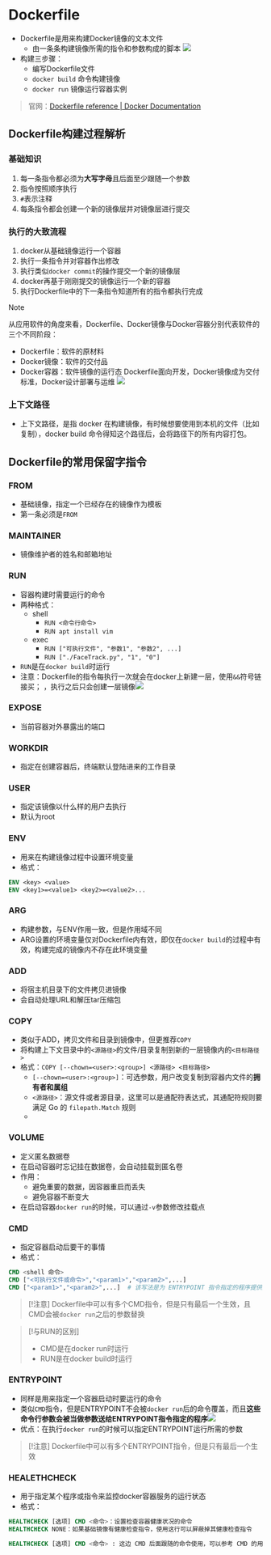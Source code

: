 # Dockerfile
- Dockerfile是用来构建Docker镜像的文本文件
	- 由一条条构建镜像所需的指令和参数构成的脚本
![](https://raw.githubusercontent.com/alwaysmissin/picgo/main/20221113154129.png)
- 构建三步骤：
	- 编写Dockerfile文件
	- `docker build` 命令构建镜像
	- `docker run` 镜像运行容器实例
> 官网：[Dockerfile reference | Docker Documentation](https://docs.docker.com/engine/reference/builder/)

## Dockerfile构建过程解析
### 基础知识
1. 每一条指令都必须为**大写字母**且后面至少跟随一个参数
2. 指令按照顺序执行
3. `#`表示注释
4. 每条指令都会创建一个新的镜像层并对镜像层进行提交
### 执行的大致流程
1. docker从基础镜像运行一个容器
2. 执行一条指令并对容器作出修改
3. 执行类似`docker commit`的操作提交一个新的镜像层
4. docker再基于刚刚提交的镜像运行一个新的容器
5. 执行Dockerfile中的下一条指令知道所有的指令都执行完成
> [!NOTE]
> 从应用软件的角度来看，Dockerfile、Docker镜像与Docker容器分别代表软件的三个不同阶段：
> - Dockerfile：软件的原材料
> - Docker镜像：软件的交付品
> - Docker容器：软件镜像的运行态
> Dockerfile面向开发，Docker镜像成为交付标准，Docker设计部署与运维
> ![](https://raw.githubusercontent.com/alwaysmissin/picgo/main/20221113155025.png)
### 上下文路径
- 上下文路径，是指 docker 在构建镜像，有时候想要使用到本机的文件（比如复制），docker build 命令得知这个路径后，会将路径下的所有内容打包。
## Dockerfile的常用保留字指令
### FROM
- 基础镜像，指定一个已经存在的镜像作为模板
- 第一条必须是`FROM`
### MAINTAINER
- 镜像维护者的姓名和邮箱地址
### RUN
- 容器构建时需要运行的命令
- 两种格式：
	- shell
		- `RUN <命令行命令>`
		- `RUN apt install vim`
	- exec
		- `RUN ["可执行文件", "参数1", "参数2", ...]`
		- `RUN ["./FaceTrack.py", "1", "0"]`
- `RUN`是在`docker build`时运行
- 注意：Dockerfile的指令每执行一次就会在docker上新建一层，使用`&&`符号链接买； ，执行之后只会创建一层镜像![](https://raw.githubusercontent.com/alwaysmissin/picgo/main/20221113155809.png)
### EXPOSE
- 当前容器对外暴露出的端口
### WORKDIR
- 指定在创建容器后，终端默认登陆进来的工作目录
### USER
- 指定该镜像以什么样的用户去执行
- 默认为root
### ENV
- 用来在构建镜像过程中设置环境变量
- 格式：
```Dockerfile
ENV <key> <value>
ENV <key1>=<value1> <key2>=<value2>...
```
### ARG
- 构建参数，与ENV作用一致，但是作用域不同
- ARG设置的环境变量仅对Dockerfile内有效，即仅在`docker build`的过程中有效，构建完成的镜像内不存在此环境变量
### ADD
- 将宿主机目录下的文件拷贝进镜像
- 会自动处理URL和解压tar压缩包
### COPY
- 类似于ADD，拷贝文件和目录到镜像中，但更推荐`COPY`
- 将构建上下文目录中的`<源路径>`的文件/目录复制到新的一层镜像内的`<目标路径>`
- 格式：`COPY [--chown=<user>:<group>] <源路径> <目标路径>`
	- `[--chown=<user>:<group>]`：可选参数，用户改变复制到容器内文件的**拥有者和属组**
	- `<源路径>`：源文件或者源目录，这里可以是通配符表达式，其通配符规则要满足 Go 的 `filepath.Match` 规则
	- 
### VOLUME
- 定义匿名数据卷
- 在启动容器时忘记挂在数据卷，会自动挂载到匿名卷
- 作用：
	- 避免重要的数据，因容器重启而丢失
	- 避免容器不断变大
- 在启动容器`docker run`的时候，可以通过`-v`参数修改挂载点
### CMD
- 指定容器启动后要干的事情
- 格式：
```Dockerfile
CMD <shell 命令> 
CMD ["<可执行文件或命令>","<param1>","<param2>",...] 
CMD ["<param1>","<param2>",...]  # 该写法是为 ENTRYPOINT 指令指定的程序提供默认参数
```
> [!注意]
> Dockerfile中可以有多个CMD指令，但是只有最后一个生效，且CMD会被`docker run`之后的参数替换

> [!与RUN的区别]
> - CMD是在docker run时运行
> - RUN是在docker build时运行
### ENTRYPOINT
- 同样是用来指定一个容器启动时要运行的命令
- 类似`CMD`指令，但是ENTRYPOINT不会被`docker run`后的命令覆盖，而且**这些命令行参数会被当做参数送给ENTRYPOINT指令指定的程序**![](https://raw.githubusercontent.com/alwaysmissin/picgo/main/20221113161145.png)
- 优点：在执行`docker run`的时候可以指定ENTRYPOINT运行所需的参数
> [!注意]
> Dockerfile中可以有多个ENTRYPOINT指令，但是只有最后一个生效
### HEALETHCHECK
- 用于指定某个程序或指令来监控docker容器服务的运行状态
- 格式：
```Dockerfile
HEALTHCHECK [选项] CMD <命令>：设置检查容器健康状况的命令
HEALTHCHECK NONE：如果基础镜像有健康检查指令，使用这行可以屏蔽掉其健康检查指令

HEALTHCHECK [选项] CMD <命令> : 这边 CMD 后面跟随的命令使用，可以参考 CMD 的用法。
```

